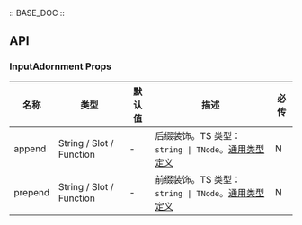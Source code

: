 :: BASE_DOC ::

## API


### InputAdornment Props

名称 | 类型 | 默认值 | 描述 | 必传
-- | -- | -- | -- | --
append | String / Slot / Function | - | 后缀装饰。TS 类型：`string \| TNode`。[通用类型定义](https://github.com/Tencent/tdesign-vue-next/blob/develop/packages/components/common.ts) | N
prepend | String / Slot / Function | - | 前缀装饰。TS 类型：`string \| TNode`。[通用类型定义](https://github.com/Tencent/tdesign-vue-next/blob/develop/packages/components/common.ts) | N
